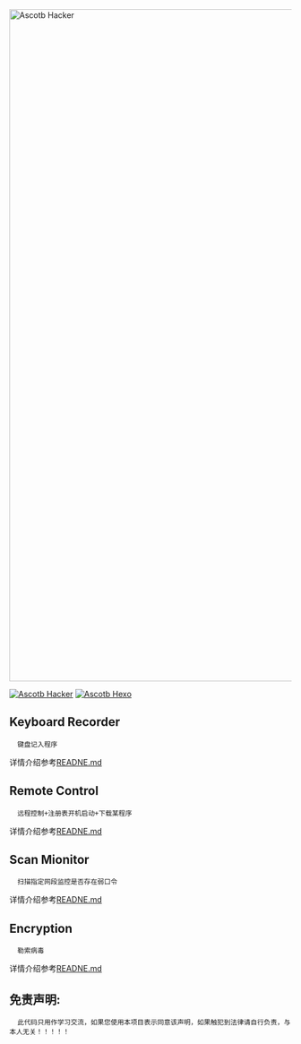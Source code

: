 <img src="https://github.com/Ascotbe/Hacker-program/blob/master/hacker.jpg" width="1200" alt="Ascotb Hacker" />   


[![Ascotb Hacker](https://img.shields.io/badge/Ascotbe-Hacker-brightgreen.svg?style=plastic&logo=github)](https://github.com/Ascotbe/Hacker-program/Keyboard%20Recorder)
[![Ascotb Hexo](https://img.shields.io/badge/Ascotbe-Hexo-brightgreen.svg?style=plastic&logo=github)](https://ascotbe.github.io/)  


Keyboard Recorder  
-
      键盘记入程序  
详情介绍参考[READNE.md](https://github.com/Ascotbe/Hacker-program/blob/master/Keyboard%20Recorder/README.md)  


Remote Control  
-
      远程控制+注册表开机启动+下载某程序  
详情介绍参考[READNE.md](https://github.com/Ascotbe/Hacker-program/tree/master/Remote%20Control/README.md)  



Scan Mionitor
-
	  扫描指定网段监控是否存在弱口令
	  
详情介绍参考[READNE.md](https://github.com/Ascotbe/Hacker-program/blob/master/SanMonitor/README.md) 



Encryption
-
	  勒索病毒
	  
详情介绍参考[READNE.md](https://github.com/Ascotbe/Hacker-program/blob/master/Encryption/README.md) 








免责声明:
-
      此代码只用作学习交流，如果您使用本项目表示同意该声明，如果触犯到法律请自行负责，与本人无关！！！！！